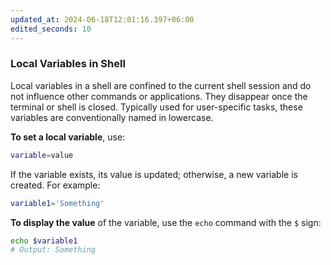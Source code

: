 ```yaml
---
updated_at: 2024-06-18T12:01:16.397+06:00
edited_seconds: 10
---
```

### Local Variables in Shell

Local variables in a shell are confined to the current shell session and do not influence other commands or applications. They disappear once the terminal or shell is closed. Typically used for user-specific tasks, these variables are conventionally named in lowercase.

**To set a local variable**, use:

```bash
variable=value
```

If the variable exists, its value is updated; otherwise, a new variable is created. For example:

```bash
variable1='Something'
```

**To display the value** of the variable, use the `echo` command with the `$` sign:

```bash
echo $variable1
# Output: Something
```